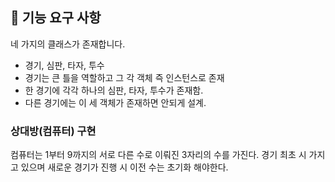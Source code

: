 ## 🚀 기능 요구 사항

네 가지의 클래스가 존재합니다.

- 경기, 심판, 타자, 투수
- 경기는 큰 틀을 역할하고 그 각 객체 즉 인스턴스로 존재
- 한 경기에 각각 하나의 심판, 타자, 투수가 존재함.
- 다른 경기에는 이 세 객체가 존재하면 안되게 설계.

### 상대방(컴퓨터) 구현

컴퓨터는 1부터 9까지의 서로 다른 수로 이뤄진 3자리의 수를 가진다.
경기 최초 시 가지고 있으며 새로운 경기가 진행 시 이전 수는 초기화 해야한다.
